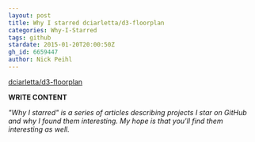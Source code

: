 ```yaml
---
layout: post
title: Why I starred dciarletta/d3-floorplan
categories: Why-I-Starred
tags: github
stardate: 2015-01-20T20:00:50Z
gh_id: 6659447
author: Nick Peihl
---
```


[dciarletta/d3-floorplan](https://github.com/dciarletta/d3-floorplan)

**WRITE CONTENT**

*"Why I starred" is a series of articles describing projects I star on GitHub and why I found them interesting. My hope is that you'll find them interesting as well.*

